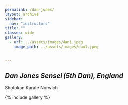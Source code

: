 ```yaml
---
permalink: /dan-jones/
layout: archive
sidebar:
  nav: "instructors"
title: ""
classes: wide
gallery:
  - url: ../assets/images/dan1.jpeg
    image_path: ../assets/images/dan1.jpeg


---
```

## *Dan Jones Sensei (5th Dan), England*
Shotokan Karate Norwich

{% include gallery %}

